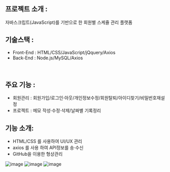 ## 프로젝트 소개 : 

자바스크립트(JavaScript)를 기반으로 한 회원별 스케쥴 관리 플랫폼<br>

## 기술스택 :

- Front-End : HTML/CSS/JavaScript/jQquery/Axios
- Back-End : Node.js/MySQL/Axios
<br>

## 주요 기능 :

- 회원관리 : 회원가입/로그인·아웃/개인정보수정/회원탈퇴/아이디찾기/비밀번호재설정
- 프로젝트 : 메모 작성·수정·삭제/날짜별 기록정리<br>

## 기능 소개:

- HTML/CSS 를 사용하여 UI/UX 관리
- axios 를 사용 하여 API정보를 송·수신
- GitHub을 이용한 형상관리

![image](https://user-images.githubusercontent.com/108252913/190981752-aa79099b-d189-4338-98c0-a780bcd4a3ee.png)
![image](https://user-images.githubusercontent.com/108252913/190981882-d94af88d-20fb-4eb1-96a1-58c55250363f.png)
![image](https://user-images.githubusercontent.com/108252913/190983011-c6212d87-edf2-47d9-95a0-c924c8abb792.png)

